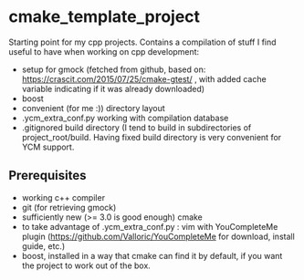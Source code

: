 # cmake_template_project
Starting point for my cpp projects.
Contains a compilation of stuff I find useful to have when working on cpp development:
- setup for gmock (fetched from github, based on: https://crascit.com/2015/07/25/cmake-gtest/ , with added cache variable indicating if it was already downloaded)
- boost
- convenient (for me :)) directory layout
- .ycm_extra_conf.py working with compilation database
- .gitignored build directory (I tend to build in subdirectories of project_root/build. Having fixed build directory is very convenient for YCM support.

## Prerequisites
- working c++ compiler
- git (for retrieving gmock)
- sufficiently new (>= 3.0 is good enough) cmake
- to take advantage of .ycm_extra_conf.py : vim with YouCompleteMe plugin (https://github.com/Valloric/YouCompleteMe for download, install guide, etc.)
- boost, installed in a way that cmake can find it by default, if you want the project to work out of the box.
